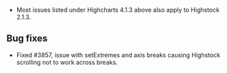 - Most issues listed under Highcharts 4.1.3 above also apply to Highstock 2.1.3.
## Bug fixes 
- Fixed #3857, issue with setExtremes and axis breaks causing Highstock scrolling not to work across breaks.